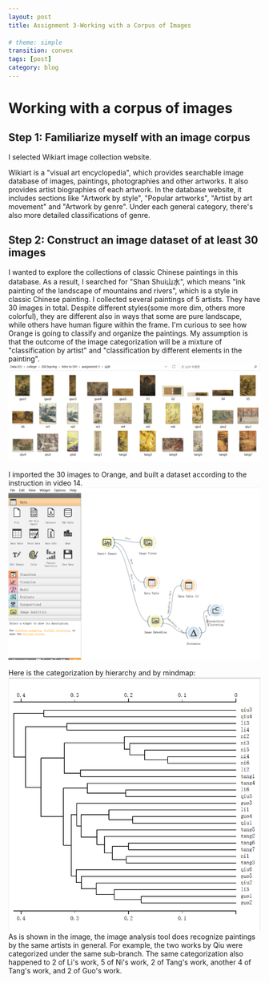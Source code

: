 ```yaml
---
layout: post
title: Assignment 3-Working with a Corpus of Images

# theme: simple
transition: convex
tags: [post]
category: blog
---
```

# Working with a corpus of images

## Step 1: Familiarize myself with an image corpus
I selected Wikiart image collection website. 

Wikiart is a "visual art encyclopedia", which provides searchable image database of images, paintings, photographies and other artworks. It also provides artist biographies of each artwork. In the database website, it includes sections like "Artwork by style", "Popular artworks", "Artist by art movement" and "Artwork by genre". Under each general category, there's also more detailed classifications of genre. 

## Step 2: Construct an image dataset of at least 30 images
I wanted to explore the collections of classic Chinese paintings in this database. As a result, I searched for "Shan Shui山水", which means "ink painting of the landscape of mountains and rivers", which is a style in classic Chinese painting. I collected several paintings of 5 artists. They have 30 images in total. Despite different styles(some more dim, others more colorful), they are different also in ways that some are pure landscape, while others have human figure within the frame. I'm curious to see how Orange is going to classify and organize the paintings. My assumption is that the outcome of the image categorization will be a mixture of "classification by artist" and "classification by different elements in the painting". 
![outcome5](/images/outcome5.png "outcome5")

I imported the 30 images to Orange, and built a dataset according to the instruction in video 14.
![outcome1](/images/outcome1.png "outcome1")

Here is the categorization by hierarchy and by mindmap: 
![outcome2](/images/outcome2.png "outcome2")
As is shown in the image, the image analysis tool does recognize paintings by the same artists in general. For example, the two works by Qiu were categorized under the same sub-branch. The same categorization also happened to 2 of Li's work, 5 of Ni's work, 2 of Tang's work, another 4 of Tang's work, and 2 of Guo's work. 
